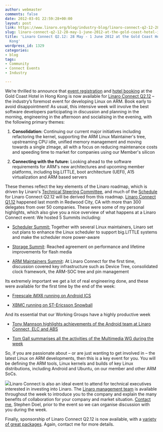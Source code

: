 ```yaml
---
author: webmaster
comments: false
date: 2012-03-01 22:59:28+00:00
layout: post
link: https://www.linaro.org/blog/industry-blog/linaro-connect-q2-12-28-may-1-june-2012-at-the-gold-coast-hotel-in-hong-kong/
slug: linaro-connect-q2-12-28-may-1-june-2012-at-the-gold-coast-hotel-in-hong-kong
title: 'Linaro Connect Q2.12: 28 May - 1 June 2012 at the Gold Coast Hotel in Hong
  Kong'
wordpress_id: 1329
categories:
- blog
tags:
- Community
- Connect Events
- Industry

---
```


We’re thrilled to announce that [event registration](http://connect.linaro.org/register-connect/) and [hotel booking](http://connect.linaro.org/wp-content/uploads/2012/02/Hotel-Reservation-Form1.odt) at the Gold Coast Hotel in Hong Kong is now available for [Linaro Connect Q2.12](http://connect.linaro.org/events/event/linaro-connect-q2-12) – the industry’s foremost event for developing Linux on ARM. Book early to avoid disappointment!
As usual, this intensive week will involve the best software developers participating in discussion and planning in the morning, engineering in the afternoon and socialising in the evening, with the following primary themes:




  1. **Consolidation:** Continuing our current major initiatives including refactoring the kernel, supporting the ARM Linux Maintainer's tree, upstreaming CPU idle, unified memory management and moving towards a single zImage, all with a focus on reducing maintenance costs and speeding time to market for companies using our Member's silicon


  2. **Connecting with the future:** Looking ahead to the software requirements for ARM's new architectures and upcoming member platforms, including big.LITTLE, boot architecture (UEFI), A15 virtualization and ARM based servers


These themes reflect the key elements of the Linaro roadmap, which is driven by Linaro's [Technical Steering Committee](http://www.linaro.org/about/steering-committee), and much of the [Schedule](http://connect.linaro.org/events/event/linaro-connect-q212/#schedule) for Linaro Connect Q2.12 will be derived from this roadmap.
[Linaro Connect Q1.12](http://connect.linaro.org/events/event/lcq1-12/) happened last month in Redwood City, CA with more than 300 delegates from over 50 companies. These were some of my personal highlights, which also give you a nice overview of what happens at a Linaro Connect event:
We hosted 5 Summits including:




  * [Scheduler Summit:](https://wiki.linaro.org/WorkingGroups/PowerManagement/Doc/HMPscheduling) Together with several Linux maintainers, Linaro set out plans to enhance the Linux scheduler to support big.LITTLE systems and make the scheduler more power-aware


  * [Storage Summit](http://summit.linaro.org/lcq1-12/meeting/20093/linaro-kernel-q112-storage-mini-summit/): Reached agreement on performance and lifetime improvements for flash media


  * [ARM Maintainers Summit](http://summit.linaro.org/lcq1-12/meeting/20028/linaro-kernel-q112-maintainer-summit-1/): At Linaro Connect for the first time, discussion covered key infrastructure such as Device Tree, consolidated clock framework, the ARM-SOC tree and pin management


Its extremely important we get a lot of real engineering done, and these were available for the first time by the end of the week:


  * [Freescale iMX6 running on Android ICS](http://www.youtube.com/watch?v=_Nkg2EKh4lg&list=UUAl2MfCBjH5y0nIym0ujHfg&index=4&feature=plcp)


  * [XBMC running on ST-Ericsson Snowball](http://www.youtube.com/watch?v=14p-WOFAWWw&list=UUAl2MfCBjH5y0nIym0ujHfg&index=8&feature=plcp)


And its essential that our Working Groups have a highly productive week


  * [Tony Mannson highlights achievements of the Android team at Linaro Connect, ELC and ABS](http://www.linaro.org/2012/02/16/the-linaro-android-platform-team-period-feb-02-to-feb-16/)


  * [Tom Gall summarises all the activities of the Multimedia WG during the week](http://fullshovel.wordpress.com/2012/02/20/1q12-linaro-connect-afterglow/)



So, if you are passionate about – or are just wanting to get involved in – the latest Linux on ARM developments, then this is a key event for you. You will be defining the ARM tools, Linux kernels and builds of key Linux distributions, including Android and Ubuntu, on our member and other ARM SoCs.

[![](http://www.linaro.org/wp-content/uploads/2012/03/Survey-Graph-300x140.jpg)](http://www.linaro.org/wp-content/uploads/2012/03/Survey-Graph.jpg)Linaro Connect is also an ideal event to attend for technical executives interested in investing into Linaro. The [Linaro management team](http://www.linaro.org/about/management-team) is available throughout the week to introduce you to the company and explain the many benefits of collaboration for your company and market situation. [Contact me](mailto:stephen.doel@linaro.org), Stephen Doel, prior to the event so we can organise discussion with you during the week.

Finally, sponsorship of Linaro Connect Q2.12 is now available, with a [variety of great packages](http://connect.linaro.org/sponsorship/). Again, contact me for more details.
